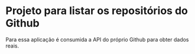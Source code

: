 # Projeto para listar os repositórios do Github

Para essa aplicação é consumida a API do próprio Github para obter dados reais.
